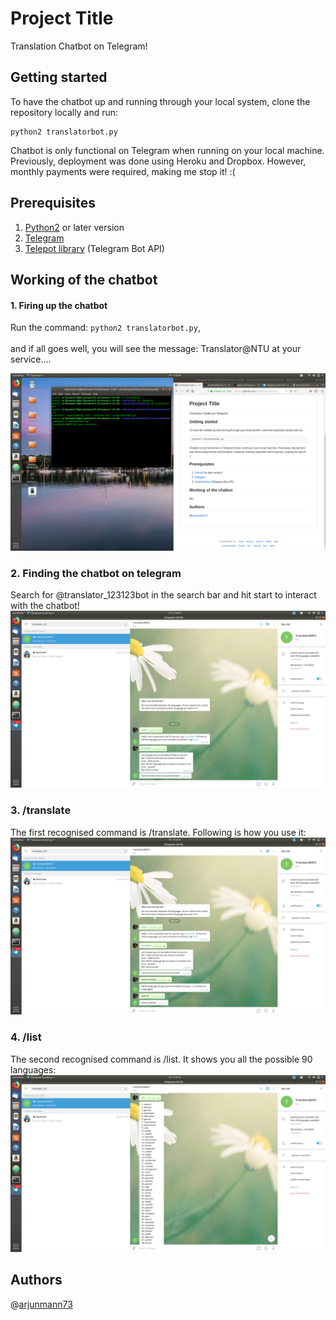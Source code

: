 # Project Title
Translation Chatbot on Telegram!

## Getting started
To have the chatbot up and running through your local system, clone the repository locally and run:
```
python2 translatorbot.py
```
Chatbot is only functional on Telegram when running on your local machine. Previously, deployment was done using Heroku and Dropbox. However, monthly payments were required, making me stop it! :(

## Prerequisites
1. [Python2](https://www.python.org/downloads/) or later version
2. [Telegram](https://telegram.org/)
3. [Telepot library](https://telepot.readthedocs.io/en/latest/) (Telegram Bot API)

## Working of the chatbot
#### 1. Firing up the chatbot
Run the command: ``` python2 translatorbot.py ```, <br>
<br>and if all goes well, you will see the message: Translator@NTU at your service....

![](images/picture5.png)

### 2. Finding the chatbot on telegram
Search for @translator_123123bot in the search bar and hit start to interact with the chatbot!
<br>
![](images/picture2.png)

### 3. /translate 
The first recognised command is /translate. Following is how you use it:
<br>
![](images/picture3.png)

### 4. /list
The second recognised command is /list. It shows you all the possible 90 languages:
<br>
![](images/picture4.png)

## Authors
@[arjunmann73](https://github.com/arjunmann73)

